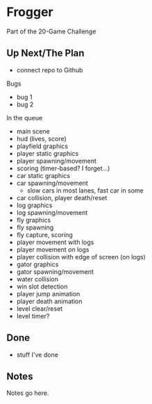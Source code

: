 # Frogger

Part of the 20-Game Challenge

## Up Next/The Plan

* connect repo to Github

Bugs

* bug 1
* bug 2

In the queue

* main scene
* hud (lives, score)
* playfield graphics
* player static graphics
* player spawning/movement
* scoring (timer-based?  I forget...)
* car static graphics
* car spawning/movement
	* slow cars in most lanes, fast car in some
* car collision, player death/reset
* log graphics
* log spawning/movement
* fly graphics
* fly spawning
* fly capture, scoring
* player movement with logs
* player movement *on* logs
* player collision with edge of screen (on logs)
* gator graphics
* gator spawning/movement
* water collision
* win slot detection
* player jump animation
* player death animation
* level clear/reset
* level timer?

## Done

* stuff I've done

## Notes

Notes go here.
